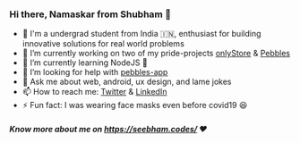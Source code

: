 ### Hi there, Namaskar from Shubham 👋

- 👦 I'm a undergrad student from India 🇮🇳, enthusiast for building innovative solutions for real world problems
- 🔭 I’m currently working on two of my pride-projects [onlyStore](https://github.com/KND-Devsnest/onlystore) & [Pebbles](https://github.com/seebham/pebbles-app)
- 🌱 I’m currently learning NodeJS 🚀
- 🤔 I’m looking for help with [pebbles-app](https://github.com/seebham/pebbles-app)
- 💬 Ask me about web, android, ux design, and lame jokes
- 📫 How to reach me: [Twitter](https://twitter.com/seebhams) & [LinkedIn](https://www.linkedin.com/in/seebham/)
- ⚡ Fun fact: I was wearing face masks even before covid19 😆
##### Know more about me on https://seebham.codes/ ❤️
